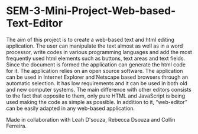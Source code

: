 # SEM-3-Mini-Project-Web-based-Text-Editor
The aim of this project is to create a web-based text and html editing application.
The user can manipulate the text almost as well as in a word processor, write codes in various programming languages and add the most frequently used html elements such as buttons, text areas and text fields. 
Since the document is formed the application can generate the html code for it. 
The application relies on an open source software.
The application can be used in Internet Explorer and Netscape based browsers through an automatic selection.
It has low requirements and it can be used in both old and new computer systems. 
The main difference with other editors consists to the fact that opposite to them, only pure HTML and JavaScript is being used making the code as simple as possible. 
In addition to it, “web-editor” can be easily adapted in any web-based application.

Made in collaboration with Leah D'souza, Rebecca Dsouza and Collin Ferreira.
